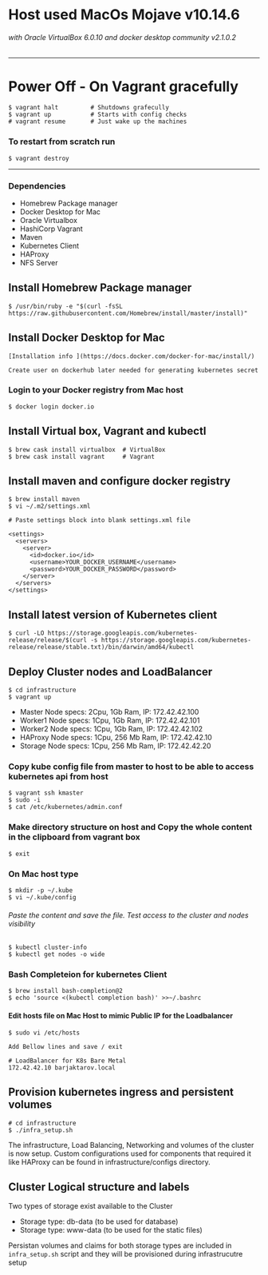 # Host used MacOs Mojave v10.14.6
###### with Oracle VirtualBox 6.0.10 and docker desktop community v2.1.0.2
---
# Power Off - On Vagrant gracefully
```
$ vagrant halt         # Shutdowns grafecully
$ vagrant up           # Starts with config checks
# vagrant resume       # Just wake up the machines
```
### To restart from scratch run
```
$ vagrant destroy
```
----
### Dependencies

- Homebrew Package manager
- Docker Desktop for Mac
- Oracle Virtualbox
- HashiCorp Vagrant
- Maven
- Kubernetes Client
- HAProxy
- NFS Server

## Install Homebrew Package manager
```
$ /usr/bin/ruby -e "$(curl -fsSL https://raw.githubusercontent.com/Homebrew/install/master/install)"
```
## Install Docker Desktop for Mac
```
[Installation info ](https://docs.docker.com/docker-for-mac/install/)

Create user on dockerhub later needed for generating kubernetes secret
```

### Login to your Docker registry from Mac host
```
$ docker login docker.io
```
## Install Virtual box, Vagrant and kubectl

```
$ brew cask install virtualbox  # VirtualBox
$ brew cask install vagrant     # Vagrant
```

## Install maven and configure docker registry

```
$ brew install maven
$ vi ~/.m2/settings.xml

# Paste settings block into blank settings.xml file

<settings>
  <servers>
    <server>
      <id>docker.io</id>
      <username>YOUR_DOCKER_USERNAME</username>
      <password>YOUR_DOCKER_PASSWORD</password>
    </server>
  </servers>
</settings>
```

## Install latest version of Kubernetes client
```
$ curl -LO https://storage.googleapis.com/kubernetes-release/release/$(curl -s https://storage.googleapis.com/kubernetes-release/release/stable.txt)/bin/darwin/amd64/kubectl

```

## Deploy Cluster nodes and LoadBalancer
```
$ cd infrastructure
$ vagrant up
```
- Master  Node specs: 2Cpu, 1Gb Ram, IP: 172.42.42.100
- Worker1 Node specs: 1Cpu, 1Gb Ram, IP: 172.42.42.101
- Worker2 Node specs: 1Cpu, 1Gb Ram, IP: 172.42.42.102
- HAProxy Node specs: 1Cpu, 256 Mb Ram, IP: 172.42.42.10
- Storage Node specs: 1Cpu, 256 Mb Ram, IP: 172.42.42.20

### Copy kube config file from master to host to be able to access kubernetes api from host
```
$ vagrant ssh kmaster
$ sudo -i
$ cat /etc/kubernetes/admin.conf
```

### Make directory structure on host and Copy the whole content in the clipboard from vagrant box

```
$ exit
```

### On Mac host type
```
$ mkdir -p ~/.kube
$ vi ~/.kube/config
```

###### Paste the content and save the file. Test access to the cluster and nodes visibility

```
$ kubectl cluster-info
$ kubectl get nodes -o wide
```
### Bash Completeion for kubernetes Client
```
$ brew install bash-completion@2
$ echo 'source <(kubectl completion bash)' >>~/.bashrc
```

#### Edit hosts file on Mac Host to mimic Public IP for the Loadbalancer
```
$ sudo vi /etc/hosts

Add Bellow lines and save / exit

# LoadBalancer for K8s Bare Metal
172.42.42.10 barjaktarov.local
```
## Provision kubernetes ingress and persistent volumes
```
# cd infrastructure
$ ./infra_setup.sh
```

The infrastructure, Load Balancing, Networking and volumes of the cluster is now setup. Custom configurations used for components that required it like HAProxy can be found in infrastructure/configs directory.

## Cluster Logical structure and labels

Two types of storage exist available to the Cluster

- Storage type: db-data (to be used for database)
- Storage type: www-data (to be used for the static files)

Persistan volumes and claims for both storage types are included in `infra_setup.sh` script and they will be provisioned during infrastrucutre setup
